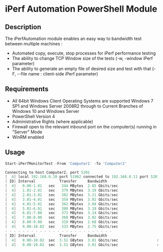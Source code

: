 # iPerf Automation PowerShell Module

## Description
The iPerfAutomation module enables an easy way to bandwidth test between multiple machines :
* Automated copy, execute, stop processes for iPerf performance testing
* The ability to change TCP Window size of the tests (-w, -window iPerf parameter)
* The ability to generate an empty file of desired size and test with that (-F, --file name : client-side iPerf parameter)


## Requirements
* All 64bit Windows Client Operating Systems are supported
   Windows 7 SP1 and Windows Server 2008R2 through to Current Branches of Windows 10 and Windows Server
* PowerShell Version 4
* Administrative Rights (where applicable)
* Firewall open to the relevant inbound port on the computer(s) running in "Server" Mode
* WinRM enabled


## Usage
```powershell
Start-iPerfMonitorTest -From 'Computer1' -To 'Computer2'

Connecting to host Computer2, port 5201
[  4] local 192.168.0.10 port 51962 connected to 192.168.0.11 port 5201
[ ID] Interval           Transfer     Bandwidth
[  4]   0.00-1.01   sec   344 MBytes  2.85 Gbits/sec
[  4]   1.01-2.01   sec   379 MBytes  3.19 Gbits/sec
[  4]   2.01-3.01   sec   382 MBytes  3.21 Gbits/sec
[  4]   3.01-4.01   sec   359 MBytes  3.02 Gbits/sec
[  4]   4.01-5.01   sec   362 MBytes  3.04 Gbits/sec
[  4]   5.01-6.01   sec   380 MBytes  3.19 Gbits/sec
[  4]   6.01-7.00   sec   373 MBytes  3.14 Gbits/sec
[  4]   7.00-8.00   sec   360 MBytes  3.02 Gbits/sec
[  4]   8.00-9.00   sec   319 MBytes  2.68 Gbits/sec
[  4]   9.00-10.02  sec   333 MBytes  2.75 Gbits/sec
- - - - - - - - - - - - - - - - - - - - - - - - -
[ ID] Interval           Transfer     Bandwidth
[  4]   0.00-10.02  sec  3.51 GBytes  3.01 Gbits/sec                  sender
[  4]   0.00-10.02  sec  3.51 GBytes  3.01 Gbits/sec                  receiver
```
